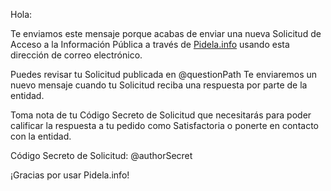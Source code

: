 Hola:

Te enviamos este mensaje porque acabas de enviar una nueva Solicitud de Acceso a la Información Pública a través de [Pidela.info](http://pidela.info/) usando esta dirección de correo electrónico.

Puedes revisar tu Solicitud publicada en @questionPath Te enviaremos un nuevo mensaje cuando tu Solicitud reciba una respuesta por parte de la entidad.

Toma nota de tu Código Secreto de Solicitud que necesitarás para poder calificar la respuesta a tu pedido como Satisfactoria o ponerte en contacto con la entidad.

Código Secreto de Solicitud: @authorSecret

¡Gracias por usar Pidela.info!